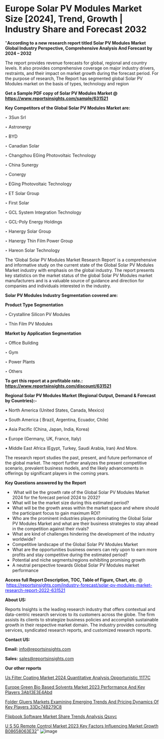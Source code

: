 # Europe Solar PV Modules Market Size [2024], Trend, Growth | Industry Share and Forecast 2032

"<strong>According to a new research report titled Solar PV Modules Market Global Industry Perspective, Comprehensive Analysis And Forecast by 2024 – 2032</strong>

The report provides revenue forecasts for global, regional and country levels. It also provides comprehensive coverage on major industry drivers, restraints, and their impact on market growth during the forecast period. For the purpose of research, The Report has segmented global Solar PV Modules market on the basis of types, technology and region

<strong>Get a Sample PDF copy of Solar PV Modules Market </strong><strong>@<a href=https://www.reportsinsights.com/sample/631521 style=color:#0000ff;> https://www.reportsinsights.com/sample/631521</a></strong></font>

<strong>Key Competitors of the Global Solar PV Modules Market are:</strong>

‣ 3Sun Srl

‣ Astronergy

‣ BYD

‣ Canadian Solar

‣ Changzhou EGing Photovoltaic Technology

‣ China Sunergy

‣ Conergy

‣ EGing Photovoltaic Technology

‣ ET Solar Group

‣ First Solar

‣ GCL System Integration Technology

‣ GCL-Poly Energy Holdings

‣ Hanergy Solar Group

‣ Hanergy Thin Film Power Group

‣ Hareon Solar Technology

The ‘Global Solar PV Modules Market Research Report’ is a comprehensive and informative study on the current state of the Global Solar PV Modules Market industry with emphasis on the global industry. The report presents key statistics on the market status of the global Solar PV Modules market manufacturers and is a valuable source of guidance and direction for companies and individuals interested in the industry.

<strong>Solar PV Modules Industry Segmentation covered are:</strong>

<strong>Product Type Segmentation</strong>

‣    Crystalline Silicon PV Modules

‣ Thin Film PV Modules

<strong>Market by Application Segmentation</strong>

‣   Office Building

‣ Gym

‣ Power Plants

‣ Others

<strong>To get this report at a profitable rate.: <a href=https://www.reportsinsights.com/discount/631521 style=color:#0000ff;>https://www.reportsinsights.com/discount/631521</a></strong></font>

<strong>Regional Solar PV Modules Market (Regional Output, Demand &amp; Forecast by Countries):-</strong>

• North America (United States, Canada, Mexico)

• South America ( Brazil, Argentina, Ecuador, Chile)

• Asia Pacific (China, Japan, India, Korea)

• Europe (Germany, UK, France, Italy)

• Middle East Africa (Egypt, Turkey, Saudi Arabia, Iran) And More.

The research report studies the past, present, and future performance of the global market. The report further analyzes the present competitive scenario, prevalent business models, and the likely advancements in offerings by significant players in the coming years.

<strong>Key Questions answered by the Report</strong>
<ul>
  <li> What will be the growth rate of the Global Solar PV Modules Market 2024 for the forecast period 2024 to 2032?</li>
  <li>What will be the market size during this estimated period?</li>
  <li>What will be the growth areas within the market space and where should the participant focus to gain maximum ROI?</li>
  <li>Who are the prominent industries players dominating the Global Solar PV Modules Market and what are their business strategies to stay ahead in the competition against their rivals?</li>
  <li>What are kind of challenges hindering the development of the industry worldwide?</li>
  <li>Competitive landscape of the Global Solar PV Modules Market</li>
  <li>What are the opportunities business owners can rely upon to earn more profits and stay competitive during the estimated period?</li>
  <li>Potential and niche segments/regions exhibiting promising growth</li>
  <li>A neutral perspective towards Global Solar PV Modules market performance</li>
</ul>
<strong>Access full Report Description, TOC, Table of Figure, Chart, etc. </strong>@  <a href=https://reportsinsights.com/industry-forecast/solar-pv-modules-market-research-report-2022-631521 style=color:#0000ff;>https://reportsinsights.com/industry-forecast/solar-pv-modules-market-research-report-2022-631521</a></font>

<strong><strong>About US</strong>:</strong>

Reports Insights is the leading research industry that offers contextual and data-centric research services to its customers across the globe. The firm assists its clients to strategize business policies and accomplish sustainable growth in their respective market domain. The industry provides consulting services, syndicated research reports, and customized research reports.

<strong>Contact US:</strong>

<p class=""""><b>Email:</b> <a href=mailto:info@reportsinsights.com>info@reportsinsights.com</a></p>
<p class=""""><b>Sales:</b> <a href=mailto:sales@reportsinsights.com>sales@reportsinsights.com</a></p>

<strong>Our other reports</strong>

<a href=https://www.linkedin.com/pulse/us-filter-coating-market-2024-quantitative-analysis-opportunistic-11t7c/>Us Filter Coating Market 2024 Quantitative Analysis Opportunistic 11T7C</a>

<a href=https://medium.com/@swatiga40/europe-green-bio-based-solvents-market-2023-performance-and-key-players-3ab13e3e4abd>Europe Green Bio Based Solvents Market 2023 Performance And Key Players 3Ab13E3E4Abd</a>

<a href=https://medium.com/@tidke9676/folder-gluers-markets-examining-emerging-trends-and-pricing-dynamics-of-key-players-33dc74b279c8>Folder Gluers Markets Examining Emerging Trends And Pricing Dynamics Of Key Players 33Dc74B279C8</a>

<a href=https://www.linkedin.com/pulse/flipbook-software-market-share-trends-analysis-qsxyc/>Flipbook Software Market Share Trends Analysis Qsxyc</a>

<a href=https://medium.com/@g65914336/u-s-5g-remote-control-market-2023-key-factors-influencing-market-growth-b08658063e32>U S 5G Remote Control Market 2023 Key Factors Influencing Market Growth B08658063E32</a>"
![image](https://github.com/Reportsinsights123/RIgrowth/assets/158415881/6618df5b-dbef-42fb-a699-b045580fc8ab)
